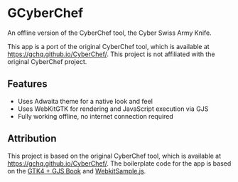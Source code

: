 # GCyberChef

An offline version of the CyberChef tool, the Cyber Swiss Army Knife.

This app is a port of the original CyberChef tool, which is available at https://gchq.github.io/CyberChef/. This project is not affiliated with the original CyberChef project.

## Features

- Uses Adwaita theme for a native look and feel
- Uses WebKitGTK for rendering and JavaScript execution via GJS
- Fully working offline, no internet connection required

## Attribution

This project is based on the original CyberChef tool, which is available at https://gchq.github.io/CyberChef/.
The boilerplate code for the app is based on the [GTK4 + GJS Book](https://rmnvgr.gitlab.io/gtk4-gjs-book/) and [WebkitSample.js](https://gist.github.com/felipeborges/5129068).